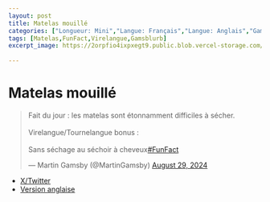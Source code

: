 ```yaml
---
layout: post
title: Matelas mouillé
categories: ["Longueur: Mini","Langue: Français","Langue: Anglais","Gamsblurb"]
tags: [Matelas,FunFact,Virelangue,Gamsblurb]
excerpt_image: https://2orpfio4ixpxegt9.public.blob.vercel-storage.com/post/cm0eiyczg01uil60cxwhz4a5o/images/57387c5a-5562-4022-928e-5d48dff17923-outn2Bk6Q2f7IwL0FbLaWyPJCWjNU3.jfif
  
---
```


# Matelas mouillé

<blockquote class="twitter-tweet"><p lang="fr" dir="ltr">Fait du jour : les matelas sont étonnamment difficiles à sécher. <br><br>Virelangue/Tournelangue bonus : <br><br>Sans séchage au séchoir à cheveux<a href="https://twitter.com/hashtag/FunFact?src=hash&amp;ref_src=twsrc%5Etfw">#FunFact</a></p>&mdash; Martin Gamsby (@MartinGamsby) <a href="https://twitter.com/MartinGamsby/status/1828946345723412868?ref_src=twsrc%5Etfw">August 29, 2024</a></blockquote> <script async src="https://platform.twitter.com/widgets.js" charset="utf-8"></script> 

- [X/Twitter](https://x.com/MartinGamsby/status/1828946345723412868)
- [Version anglaise](https://typeshare.co/martingamsby/posts/wet-mattress)


